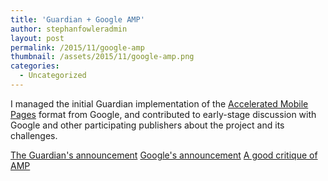 ```yaml
---
title: 'Guardian + Google AMP'
author: stephanfowleradmin
layout: post
permalink: /2015/11/google-amp
thumbnail: /assets/2015/11/google-amp.png
categories:
  - Uncategorized
---
```


I managed the initial Guardian implementation of the [Accelerated Mobile Pages](https://www.ampproject.org/) format from Google, and contributed to early-stage discussion with Google and other participating publishers about the project and its challenges.

[The Guardian's announcement](http://www.theguardian.com/help/insideguardian/2015/oct/07/todays-developer-release-of-accelerated-mobile-pages-amp)
[Google's announcement](https://googleblog.blogspot.co.uk/2015/10/introducing-accelerated-mobile-pages.html)
[A good critique of AMP](https://adactio.com/journal/9646)
